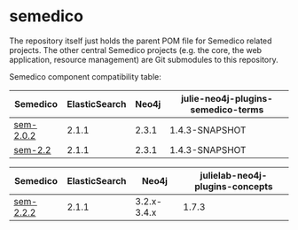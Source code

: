 # semedico
The repository itself just holds the parent POM file for Semedico related projects. The other central Semedico projects (e.g. the core, the web application, resource management) are Git submodules to this repository.

Semedico component compatibility table:

| Semedico                                                      | ElasticSearch | Neo4j |  julie-neo4j-plugins-semedico-terms |
|---------------------------------------------------------------|---------------|-------|-------------------------------------|
| [sem-2.0.2](https://github.com/khituras/semedico/tree/master) |   2.1.1       | 2.3.1 | 1.4.3-SNAPSHOT                      |
| [sem-2.2](https://github.com/khituras/semedico/tree/2.2)      |   2.1.1       | 2.3.1 | 1.4.3-SNAPSHOT                      |

| Semedico                                                      | ElasticSearch | Neo4j |  julielab-neo4j-plugins-concepts    |
|---------------------------------------------------------------|---------------|-------|-------------------------------------|
| [sem-2.2.2](https://github.com/JULIELab/semedico/tree/2.2-fushin)| 2.1.1     | 3.2.x-3.4.x | 1.7.3
